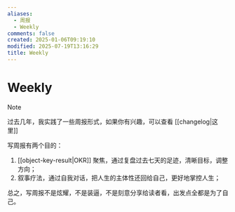 ```yaml
---
aliases:
  - 周报
  - Weekly
comments: false
created: 2025-01-06T09:19:10
modified: 2025-07-19T13:16:29
title: Weekly
---
```


# Weekly

> [!NOTE]
> 过去几年，我实践了一些周报形式，如果你有兴趣，可以查看 [[changelog|这里]]

写周报有两个目的：

1. [[object-key-result|OKR]] 聚焦，通过复盘过去七天的足迹，清晰目标，调整方向；
2. 叙事疗法，通过自我对话，把人生的主体性还回给自己，更好地掌控人生；

总之，写周报不是炫耀，不是装逼，不是刻意分享给读者看，出发点全都是为了自己。
